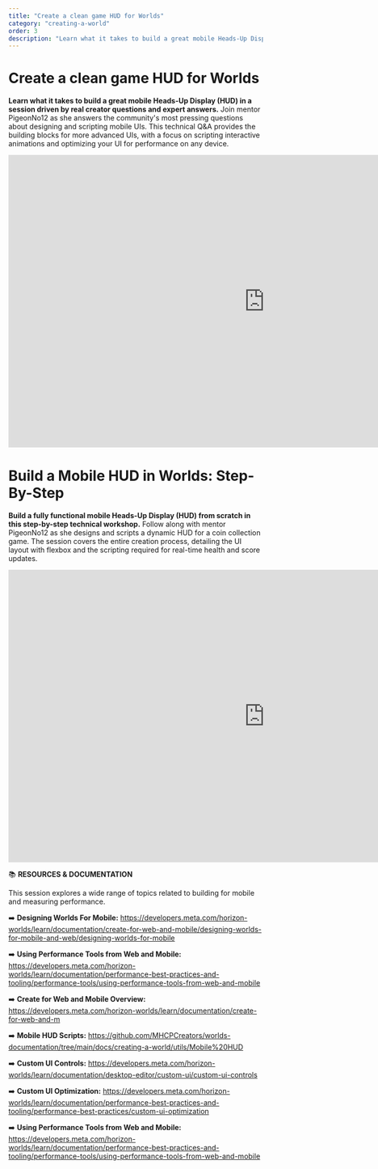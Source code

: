 ```yaml
---
title: "Create a clean game HUD for Worlds"
category: "creating-a-world"
order: 3
description: "Learn what it takes to build a great mobile Heads-Up Display (HUD)"
---
```


# Create a clean game HUD for Worlds
**Learn what it takes to build a great mobile Heads-Up Display (HUD) in a session driven by real creator questions and expert answers.** Join mentor PigeonNo12 as she answers the community's most pressing questions about designing and scripting mobile UIs. This technical Q&A provides the building blocks for more advanced UIs, with a focus on scripting interactive animations and optimizing your UI for performance on any device.

<iframe width="1014" height="579" src="https://www.youtube.com/embed/r3KKwVr6fzY" title="MHCP Mentor Office Hour Video: Challenge AMA HUD with PigeonNo12" frameborder="0" allow="accelerometer; autoplay; clipboard-write; encrypted-media; gyroscope; picture-in-picture; web-share" referrerpolicy="strict-origin-when-cross-origin" allowfullscreen></iframe>


# Build a Mobile HUD in Worlds: Step-By-Step
**Build a fully functional mobile Heads-Up Display (HUD) from scratch in this step-by-step technical workshop.** Follow along with mentor PigeonNo12 as she designs and scripts a dynamic HUD for a coin collection game. The session covers the entire creation process, detailing the UI layout with flexbox and the scripting required for real-time health and score updates.

<iframe width="1014" height="579" src="https://www.youtube.com/embed/RCOibCh1n9I" title="MHCP Mentor Office Hour Video: Build Along Mobile HUD with PigeonNo12" frameborder="0" allow="accelerometer; autoplay; clipboard-write; encrypted-media; gyroscope; picture-in-picture; web-share" referrerpolicy="strict-origin-when-cross-origin" allowfullscreen></iframe>

📚 **RESOURCES & DOCUMENTATION**

This session explores a wide range of topics related to building for mobile and measuring performance.

➡️ **Designing Worlds For Mobile:** https://developers.meta.com/horizon-worlds/learn/documentation/create-for-web-and-mobile/designing-worlds-for-mobile-and-web/designing-worlds-for-mobile

➡️ **Using Performance Tools from Web and Mobile:** https://developers.meta.com/horizon-worlds/learn/documentation/performance-best-practices-and-tooling/performance-tools/using-performance-tools-from-web-and-mobile

➡️ **Create for Web and Mobile Overview:** https://developers.meta.com/horizon-worlds/learn/documentation/create-for-web-and-m

➡️ **Mobile HUD Scripts:** https://github.com/MHCPCreators/worlds-documentation/tree/main/docs/creating-a-world/utils/Mobile%20HUD

➡️ **Custom UI Controls:** https://developers.meta.com/horizon-worlds/learn/documentation/desktop-editor/custom-ui/custom-ui-controls

➡️ **Custom UI Optimization:** https://developers.meta.com/horizon-worlds/learn/documentation/performance-best-practices-and-tooling/performance-best-practices/custom-ui-optimization

➡️ **Using Performance Tools from Web and Mobile:** https://developers.meta.com/horizon-worlds/learn/documentation/performance-best-practices-and-tooling/performance-tools/using-performance-tools-from-web-and-mobile

